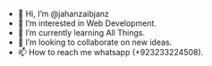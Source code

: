 - 👋 Hi, I’m @jahanzaibjanz
- 👀 I’m interested in Web Development.
- 🌱 I’m currently learning All Things.
- 💞️ I’m looking to collaborate on new ideas.
- 📫 How to reach me whatsapp (+923233224508).

<!---
jahanzaibjanz/jahanzaibjanz is a ✨ special ✨ repository because its `README.md` (this file) appears on your GitHub profile.
You can click the Preview link to take a look at your changes.
--->
